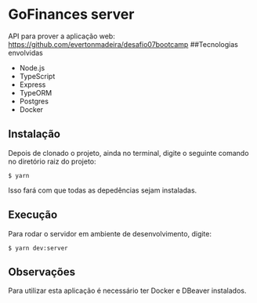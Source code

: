 # GoFinances server
API para prover a aplicação web: https://github.com/evertonmadeira/desafio07bootcamp
##Tecnologias envolvidas
- Node.js
- TypeScript
- Express
- TypeORM
- Postgres
- Docker
## Instalação
Depois de clonado o projeto, ainda no terminal, digite o seguinte comando no diretório raiz do projeto:
```
$ yarn
```
Isso fará com que todas as depedências sejam instaladas.
## Execução
Para rodar o servidor em ambiente de desenvolvimento, digite:
```
$ yarn dev:server
```
## Observações
Para utilizar esta aplicação é necessário ter Docker e DBeaver instalados.
